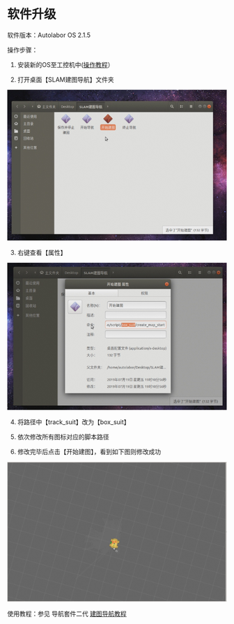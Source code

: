 # 软件升级

软件版本：Autolabor OS 2.1.5

操作步骤：

1. 安装新的OS至工控机中([操作教程](http://www.autolabor.com.cn/usedoc/navigationKit1/common/install_os/doc)）

2. 打开桌面【SLAM建图导航】文件夹

![](imgs/1.png)

3. 右键查看【属性】

![](imgs/2.png)

4. 将路径中【track_suit】改为【box_suit】

5. 依次修改所有图标对应的脚本路径

6. 修改完毕后点击【开始建图】，看到如下图则修改成功

![](imgs/3.png)

使用教程：参见 导航套件二代 [建图导航教程](/usedoc/navigationKit2/version_two/user_guide/quick_start/slam_doc)
